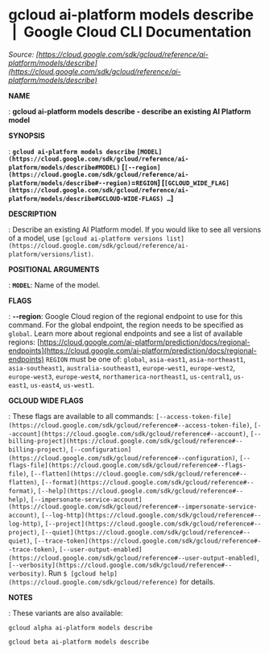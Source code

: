# gcloud ai-platform models describe  |  Google Cloud CLI Documentation

*Source: [https://cloud.google.com/sdk/gcloud/reference/ai-platform/models/describe](https://cloud.google.com/sdk/gcloud/reference/ai-platform/models/describe)*

**NAME**

: **gcloud ai-platform models describe - describe an existing AI Platform model**

**SYNOPSIS**

: **`gcloud ai-platform models describe` `[MODEL](https://cloud.google.com/sdk/gcloud/reference/ai-platform/models/describe#MODEL)` [`[--region](https://cloud.google.com/sdk/gcloud/reference/ai-platform/models/describe#--region)`=`REGION`] [`[GCLOUD_WIDE_FLAG](https://cloud.google.com/sdk/gcloud/reference/ai-platform/models/describe#GCLOUD-WIDE-FLAGS) …`]**

**DESCRIPTION**

: Describe an existing AI Platform model.
If you would like to see all versions of a model, use `[gcloud ai-platform
versions list](https://cloud.google.com/sdk/gcloud/reference/ai-platform/versions/list)`.

**POSITIONAL ARGUMENTS**

: **`MODEL`**:
Name of the model.

**FLAGS**

: **--region**:
Google Cloud region of the regional endpoint to use for this command. For the
global endpoint, the region needs to be specified as `global`.
Learn more about regional endpoints and see a list of available regions: [https://cloud.google.com/ai-platform/prediction/docs/regional-endpoints](https://cloud.google.com/ai-platform/prediction/docs/regional-endpoints)
`REGION` must be one of: `global`,
`asia-east1`, `asia-northeast1`,
`asia-southeast1`, `australia-southeast1`,
`europe-west1`, `europe-west2`, `europe-west3`,
`europe-west4`, `northamerica-northeast1`,
`us-central1`, `us-east1`, `us-east4`,
`us-west1`.

**GCLOUD WIDE FLAGS**

: These flags are available to all commands: `[--access-token-file](https://cloud.google.com/sdk/gcloud/reference#--access-token-file)`,
`[--account](https://cloud.google.com/sdk/gcloud/reference#--account)`, `[--billing-project](https://cloud.google.com/sdk/gcloud/reference#--billing-project)`,
`[--configuration](https://cloud.google.com/sdk/gcloud/reference#--configuration)`,
`[--flags-file](https://cloud.google.com/sdk/gcloud/reference#--flags-file)`,
`[--flatten](https://cloud.google.com/sdk/gcloud/reference#--flatten)`, `[--format](https://cloud.google.com/sdk/gcloud/reference#--format)`, `[--help](https://cloud.google.com/sdk/gcloud/reference#--help)`, `[--impersonate-service-account](https://cloud.google.com/sdk/gcloud/reference#--impersonate-service-account)`,
`[--log-http](https://cloud.google.com/sdk/gcloud/reference#--log-http)`,
`[--project](https://cloud.google.com/sdk/gcloud/reference#--project)`, `[--quiet](https://cloud.google.com/sdk/gcloud/reference#--quiet)`, `[--trace-token](https://cloud.google.com/sdk/gcloud/reference#--trace-token)`, `[--user-output-enabled](https://cloud.google.com/sdk/gcloud/reference#--user-output-enabled)`,
`[--verbosity](https://cloud.google.com/sdk/gcloud/reference#--verbosity)`.
Run `$ [gcloud help](https://cloud.google.com/sdk/gcloud/reference)` for details.

**NOTES**

: These variants are also available:

```
gcloud alpha ai-platform models describe
```

```
gcloud beta ai-platform models describe
```